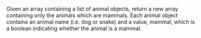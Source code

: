 Given an array containing a list of animal objects, return a new array containing only the animals which are mammals. Each animal object contains an animal name (i.e. dog or snake) and a value, mammal, which is a boolean indicating whether the animal is a mammal.

